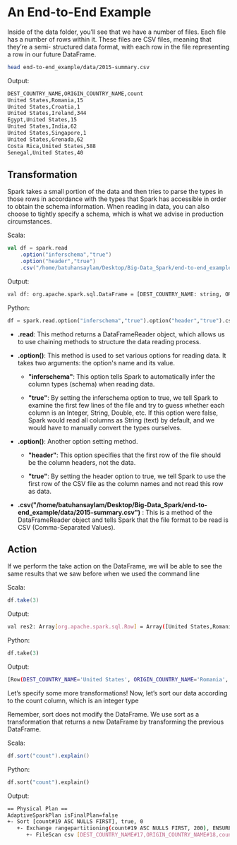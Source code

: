 # An End-to-End Example

Inside of the data folder, you’ll see that we have a number of files. 
Each file has a number of rows within it. These files are CSV files, meaning that they’re a semi-
structured data format, with each row in the file representing a row in our future DataFrame.

```bash
head end-to-end_example/data/2015-summary.csv
```

Output:
```bash
DEST_COUNTRY_NAME,ORIGIN_COUNTRY_NAME,count
United States,Romania,15
United States,Croatia,1
United States,Ireland,344
Egypt,United States,15
United States,India,62
United States,Singapore,1
United States,Grenada,62
Costa Rica,United States,588
Senegal,United States,40
```
## Transformation
Spark takes a small portion of the data and then tries to parse the types in those rows in accordance with the types that Spark has accessible in order to obtain the schema information.  When reading in data, you can also choose to tightly specify a schema, which is what we advise in production circumstances.</p>
Scala:
```scala
val df = spark.read 
    .option("inferschema","true") 
    .option("header","true")
    .csv("/home/batuhansaylam/Desktop/Big-Data_Spark/end-to-end_example/data/2015-summary.csv")
```
Output:
```bash
val df: org.apache.spark.sql.DataFrame = [DEST_COUNTRY_NAME: string, ORIGIN_COUNTRY_NAME: string ... 1 more field]
```
Python:
```python
df = spark.read.option("inferschema","true").option("header","true").csv("/home/batuhansaylam/Desktop/Big-Data_Spark/end-to-end_example/data/2015-summary.csv")
```
- **.read**: This method returns a DataFrameReader object, which allows us to use chaining methods to structure the data reading process.

- **.option()**: This method is used to set various options for reading data. It takes two arguments: the option's name and its value.

  - **"inferschema"**: This option tells Spark to automatically infer the column types (schema) when reading data.

  - **"true"**: By setting the inferschema option to true, we tell Spark to examine the first few lines of the file and try to guess whether each column is an Integer, String, Double, etc. If this option were false, Spark would read all columns as String (text) by default, and we would have to manually convert the types ourselves.
- **.option()**: Another option setting method.

  - **"header"**: This option specifies that the first row of the file should be the column headers, not the data.

  - **"true"**: By setting the header option to true, we tell Spark to use the first row of the CSV file as the column names and not read this row as data.

- **.csv("/home/batuhansaylam/Desktop/Big-Data_Spark/end-to-end_example/data/2015-summary.csv")** : This is a method of the DataFrameReader object and tells Spark that the file format to be read is CSV (Comma-Separated Values).

## Action

If we perform the take action on the DataFrame, we will be able to see the same results that we
saw before when we used the command line</p>
Scala:
```scala
df.take(3)
```

Output:
```bash
val res2: Array[org.apache.spark.sql.Row] = Array([United States,Romania,15], [United States,Croatia,1], [United States,Ireland,344])
```
Python:
```python
df.take(3)
```

Output: 
```bash
[Row(DEST_COUNTRY_NAME='United States', ORIGIN_COUNTRY_NAME='Romania', count=15), Row(DEST_COUNTRY_NAME='United States', ORIGIN_COUNTRY_NAME='Croatia', count=1), Row(DEST_COUNTRY_NAME='United States', ORIGIN_COUNTRY_NAME='Ireland', count=344)]
```

Let’s specify some more transformations! Now, let’s sort our data according to the count
column, which is an integer type</p>

Remember, sort does not modify the DataFrame. We use sort as a transformation that returns a new
DataFrame by transforming the previous DataFrame.</p>
Scala:
```scala
df.sort("count").explain()
```
Python:
```python
df.sort("count").explain()
```
Output:
```bash
== Physical Plan ==
AdaptiveSparkPlan isFinalPlan=false
+- Sort [count#19 ASC NULLS FIRST], true, 0
   +- Exchange rangepartitioning(count#19 ASC NULLS FIRST, 200), ENSURE_REQUIREMENTS, [plan_id=33]
      +- FileScan csv [DEST_COUNTRY_NAME#17,ORIGIN_COUNTRY_NAME#18,count#19] Batched: false, DataFilters: [], Format: CSV, Location: InMemoryFileIndex(1 paths)[file:/home/batuhansaylam/Desktop/Big-Data_Spark/end-to-end_example/dat..., PartitionFilters: [], PushedFilters: [], ReadSchema: struct<DEST_COUNTRY_NAME:string,ORIGIN_COUNTRY_NAME:string,count:int>
```